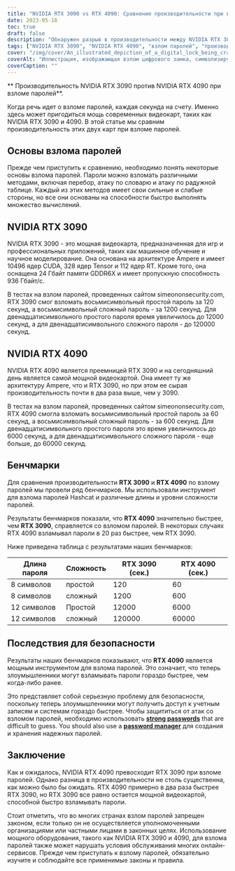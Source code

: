 ```yaml
---
title: "NVIDIA RTX 3090 vs RTX 4090: Сравнение производительности при взломе паролей"
date: 2023-05-16
toc: true
draft: false
description: "Обнаружен разрыв в производительности между NVIDIA RTX 3090 и RTX 4090 при взломе паролей, показаны последствия для безопасности и меры защиты."
tags: ["NVIDIA RTX 3090", "NVIDIA RTX 4090", "взлом паролей", "производительность", "безопасность", "защита паролем", "кибербезопасность", "эталон", "GPU", "менеджер паролей", "надежные пароли", "двухфакторная аутентификация", "постановления правительства", "CISA", "GDPR", "безопасность данных", "сравнение оборудования", "защита паролем", "графическая карта", "надежность пароля"]
cover: "/img/cover/An_illustrated_depiction_of_a_digital_lock_being_cracked.png"
coverAlt: "Иллюстрация, изображающая взлом цифрового замка, символизирует содержание статьи, посвященной эффективности взлома паролей."
coverCaption: ""
---
```


** Производительность NVIDIA RTX 3090 против NVIDIA RTX 4090 при взломе паролей**.

Когда речь идет о взломе паролей, каждая секунда на счету. Именно здесь может пригодиться мощь современных видеокарт, таких как NVIDIA RTX 3090 и 4090. В этой статье мы сравним производительность этих двух карт при взломе паролей.

## Основы взлома паролей

Прежде чем приступить к сравнению, необходимо понять некоторые основы взлома паролей. Пароли можно взломать различными методами, включая перебор, атаку по словарю и атаку по радужной таблице. Каждый из этих методов имеет свои сильные и слабые стороны, но все они основаны на способности быстро выполнять множество вычислений.

## NVIDIA RTX 3090

NVIDIA RTX 3090 - это мощная видеокарта, предназначенная для игр и профессиональных приложений, таких как машинное обучение и научное моделирование. Она основана на архитектуре Ampere и имеет 10496 ядер CUDA, 328 ядер Tensor и 112 ядер RT. Кроме того, она оснащена 24 Гбайт памяти GDDR6X и имеет пропускную способность 936 Гбайт/с.

В тестах на взлом паролей, проведенных сайтом simeononsecurity.com, RTX 3090 смог взломать восьмисимвольный простой пароль за 120 секунд, а восьмисимвольный сложный пароль - за 1200 секунд. Для двенадцатисимвольного простого пароля время увеличилось до 12000 секунд, а для двенадцатисимвольного сложного пароля - до 120000 секунд.

## NVIDIA RTX 4090

NVIDIA RTX 4090 является преемницей RTX 3090 и на сегодняшний день является самой мощной видеокартой. Она имеет ту же архитектуру Ampere, что и RTX 3090, но при этом ее сырая производительность почти в два раза выше, чем у 3090.

В тестах на взлом паролей, проведенных сайтом simeononsecurity.com, RTX 4090 смогла взломать восьмисимвольный простой пароль за 60 секунд, а восьмисимвольный сложный пароль - за 600 секунд. Для двенадцатисимвольного простого пароля это время увеличилось до 6000 секунд, а для двенадцатисимвольного сложного пароля - еще больше, до 60000 секунд.

## Бенчмарки

Для сравнения производительности **RTX 3090** и **RTX 4090** по взлому паролей мы провели ряд бенчмарков. Мы использовали инструмент для взлома паролей Hashcat и различные длины и уровни сложности паролей.

Результаты бенчмарков показали, что **RTX 4090** значительно быстрее, чем **RTX 3090**, справляется со взломом паролей. В некоторых случаях RTX 4090 взламывал пароли в 20 раз быстрее, чем RTX 3090.

Ниже приведена таблица с результатами наших бенчмарков:

Длина пароля | Сложность | RTX 3090 (сек.) | RTX 4090 (сек.)
--- | --- | --- | ---
8 символов | простой | 120 | 60
8 символов | сложный | 1200 | 600
12 символов | Простой | 12000 | 6000
12 символов | сложный | 120000 | 60000

## Последствия для безопасности

Результаты наших бенчмарков показывают, что **RTX 4090** является мощным инструментом для взлома паролей. Это означает, что теперь злоумышленники могут взламывать пароли гораздо быстрее, чем когда-либо ранее.

Это представляет собой серьезную проблему для безопасности, поскольку теперь злоумышленники могут получить доступ к учетным записям и системам гораздо быстрее. Чтобы защититься от атак со взломом паролей, необходимо использовать [**strong passwords**](https://simeononsecurity.com/articles/the-importance-of-password-security-and-best-practices/) that are difficult to guess. You should also use a [**password manager**](https://simeononsecurity.com/articles/bitwarden-and-keepassxc-vs-the-rest/) для создания и хранения надежных паролей.

## Заключение

Как и ожидалось, NVIDIA RTX 4090 превосходит RTX 3090 при взломе паролей. Однако разница в производительности не столь существенна, как можно было бы ожидать. RTX 4090 примерно в два раза быстрее RTX 3090, но RTX 3090 все равно остается мощной видеокартой, способной быстро взламывать пароли.

Стоит отметить, что во многих странах взлом паролей запрещен законом, если только он не осуществляется уполномоченными организациями или частными лицами в законных целях. Использование мощного оборудования, такого как NVIDIA RTX 3090 и 4090, для взлома паролей также может нарушать условия обслуживания многих онлайн-сервисов. Прежде чем приступать к взлому паролей, обязательно изучите и соблюдайте все применимые законы и правила.